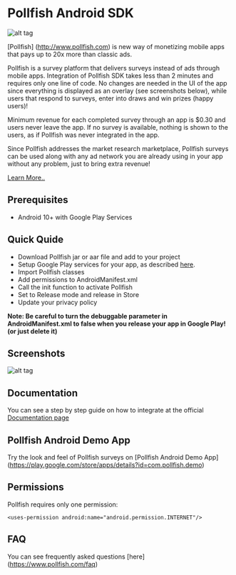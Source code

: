 # Pollfish Android SDK

![alt tag](https://www.pollfish.com/img/logoHome.png)

[Pollfish] (http://www.pollfish.com) is new way of monetizing mobile apps that pays up to 20x more than classic ads. 

Pollfish is a survey platform that delivers surveys instead of ads through mobile apps. Integration of Pollfish SDK takes less than 2 minutes and requires only one line of code. No changes are needed in the UI of the app since everything is displayed as an overlay (see screenshots below), while users that respond to surveys, enter into draws and win prizes (happy users)! 

Minimum revenue for each completed survey through an app is $0.30 and users never leave the app. If no survey is available, nothing is shown to the users, as if Pollfish was never integrated in the app. 

Since Pollfish addresses the market research marketplace, Pollfish surveys can be used along with any ad network you are already using in your app without any problem, just to bring extra revenue! 

[Learn More..](http://www.pollfish.com/monetize)

## Prerequisites

*	Android 10+ with Google Play Services

## Quick Quide

* Download Pollfish jar or aar file and add to your project
* Setup Google Play services for your app, as described [here](https://developer.android.com/google/play-services/setup.html).
* Import Pollfish classes
* Add permissions to AndroidManifest.xml
* Call the init function to activate Pollfish
* Set to Release mode and release in Store
* Update your privacy policy

**Note: Be careful to turn the debuggable parameter in AndroidManifest.xml to false when you release your app in Google Play! (or just delete it)**

## Screenshots

![alt tag](https://storage.googleapis.com/pollfish_production/multimedia/playful_survey.gif)

## Documentation

You can see a step by step guide on how to integrate at the official [Documentation page](http://www.pollfish.com/android)

## Pollfish Android Demo App

Try the look and feel of Pollfish surveys on [Pollfish Android Demo App] (https://play.google.com/store/apps/details?id=com.pollfish.demo)

## Permissions

Pollfish requires only one permission:

```
<uses-permission android:name="android.permission.INTERNET"/>
```

## FAQ

You can see frequently asked questions [here] (https://www.pollfish.com/faq)

